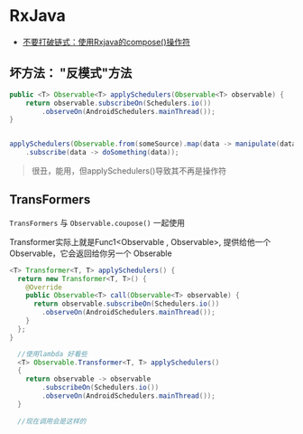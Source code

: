 # RxJava
- [不要打破链式：使用Rxjava的compose()操作符](http://www.tuicool.com/articles/YrmiQj6) 
## 坏方法： "反模式"方法

```java
public <T> Observable<T> applySchedulers(Observable<T> observable) {  
    return observable.subscribeOn(Schedulers.io())
        .observeOn(AndroidSchedulers.mainThread());
}


applySchedulers(Observable.from(someSource).map(data -> manipulate(data)))
    .subscribe(data -> doSomething(data));
```

> 很丑，能用，但applySchedulers()导致其不再是操作符


## TransFormers

`TransFormers` 与 `Observable.coupose()` 一起使用

Transformer实际上就是Func1<Observable , Observable>, 提供给他一个Observable，它会返回给你另一个 Obserable

```java
<T> Transformer<T, T> applySchedulers() {  
  return new Transformer<T, T>() {
    @Override
    public Observable<T> call(Observable<T> observable) {
      return observable.subscribeOn(Schedulers.io())
        .observeOn(AndroidSchedulers.mainThread());
    }
  };
}

  //使用lambda 好看些
  <T> Observable.Transformer<T, T> applySchedulers()
  {
    return observable -> observable
        .subscribeOn(Schedulers.io())
        .observeOn(AndroidSchedulers.mainThread());
  }
  
  //现在调用会是这样的
```